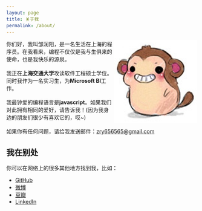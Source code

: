 ```yaml
---
layout: page
title: 关于我
permalink: /about/
---
```


<img src="/images/monkey.jpg" width="220" height="220" align="right">

你们好，我叫邹润阳，是一名生活在上海的程序员。在我看来，编程不仅仅是我与生俱来的使命，也是我快乐的源泉。<br/><br/>
我正在**上海交通大学**攻读软件工程硕士学位。同时我作为一名实习生，为**Microsoft BI**工作。<br/><br/>
我最钟爱的编程语言是**javascript**。如果我们对此拥有相同的爱好，请告诉我！(因为我身边的朋友们很少有喜欢它的，哎~) <br/><br/>
如果你有任何问题，请给我发送邮件：[zry656565@gmail.com](mailto:zry656565@gmail.com)<br/>

## 我在别处

你可以在网络上的很多其他地方找到我，比如：

- [GitHub](https://github.com/zry656565)
- [微博](http://weibo.com/u/1943775181)
- [豆瓣](http://www.douban.com/people/jerry_zou/)
- [LinkedIn](http://www.linkedin.com/profile/view?id=289040657)
